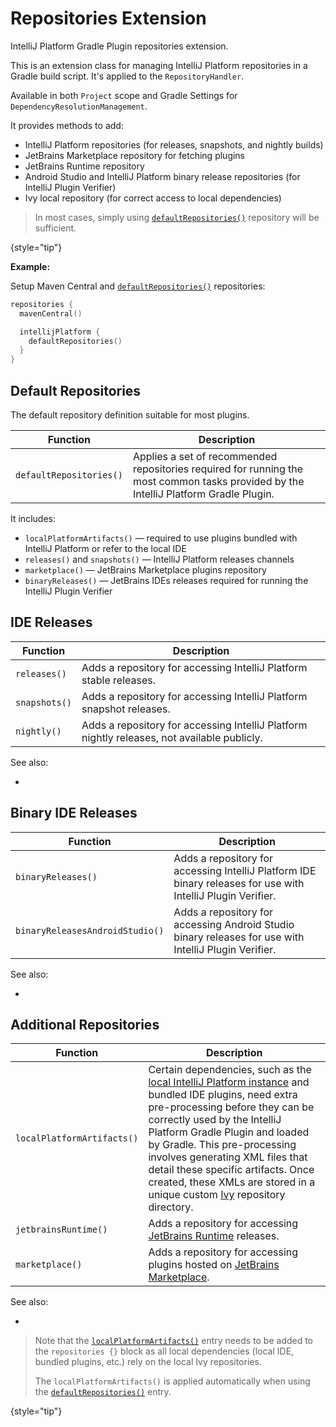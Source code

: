<!-- Copyright 2000-2024 JetBrains s.r.o. and contributors. Use of this source code is governed by the Apache 2.0 license. -->

# Repositories Extension

<link-summary>IntelliJ Platform Gradle Plugin repositories extension.</link-summary>

<include from="tools_intellij_platform_gradle_plugin.md" element-id="EAP_Status"/>

This is an extension class for managing IntelliJ Platform repositories in a Gradle build script.
It's applied to the `RepositoryHandler`.

Available in both `Project` scope and Gradle Settings for `DependencyResolutionManagement`.

It provides methods to add:

- IntelliJ Platform repositories (for releases, snapshots, and nightly builds)
- JetBrains Marketplace repository for fetching plugins
- JetBrains Runtime repository
- Android Studio and IntelliJ Platform binary release repositories (for IntelliJ Plugin Verifier)
- Ivy local repository (for correct access to local dependencies)

<snippet id="recommendedCallout">

> In most cases, simply using [`defaultRepositories()`](tools_intellij_platform_gradle_plugin_repositories_extension.md#default-repositories) repository will be sufficient.
>
{style="tip"}

**Example:**

Setup Maven Central and [`defaultRepositories()`](tools_intellij_platform_gradle_plugin_repositories_extension.md#default-repositories) repositories:

```kotlin
repositories {
  mavenCentral()

  intellijPlatform {
    defaultRepositories()
  }
}
```

</snippet>

## Default Repositories

The default repository definition suitable for most plugins.

| Function                | Description                                                                                                                           |
|-------------------------|---------------------------------------------------------------------------------------------------------------------------------------|
| `defaultRepositories()` | Applies a set of recommended repositories required for running the most common tasks provided by the IntelliJ Platform Gradle Plugin. |

It includes:
- `localPlatformArtifacts()` — required to use plugins bundled with IntelliJ Platform or refer to the local IDE
- `releases()` and `snapshots()` — IntelliJ Platform releases channels
- `marketplace()` — JetBrains Marketplace plugins repository
- `binaryReleases()` — JetBrains IDEs releases required for running the IntelliJ Plugin Verifier


## IDE Releases

| Function      | Description                                                                                 |
|---------------|---------------------------------------------------------------------------------------------|
| `releases()`  | Adds a repository for accessing IntelliJ Platform stable releases.                          |
| `snapshots()` | Adds a repository for accessing IntelliJ Platform snapshot releases.                        |
| `nightly()`   | Adds a repository for accessing IntelliJ Platform nightly releases, not available publicly. |

See also:
- [](intellij_artifacts.md)

## Binary IDE Releases

| Function                        | Description                                                                                                  |
|---------------------------------|--------------------------------------------------------------------------------------------------------------|
| `binaryReleases()`              | Adds a repository for accessing IntelliJ Platform IDE binary releases for use with IntelliJ Plugin Verifier. |
| `binaryReleasesAndroidStudio()` | Adds a repository for accessing Android Studio binary releases for use with IntelliJ Plugin Verifier.        |

See also:

- [](verifying_plugin_compatibility.md)

## Additional Repositories

| Function                   | Description                                                                                                                                                                                                                                                                                                                                                                                                                                                                                        |
|----------------------------|----------------------------------------------------------------------------------------------------------------------------------------------------------------------------------------------------------------------------------------------------------------------------------------------------------------------------------------------------------------------------------------------------------------------------------------------------------------------------------------------------|
| `localPlatformArtifacts()` | Certain dependencies, such as the [local IntelliJ Platform instance](tools_intellij_platform_gradle_plugin.md#dependenciesLocalPlatform) and bundled IDE plugins, need extra pre-processing before they can be correctly used by the IntelliJ Platform Gradle Plugin and loaded by Gradle. This pre-processing involves generating XML files that detail these specific artifacts. Once created, these XMLs are stored in a unique custom [Ivy](https://ant.apache.org/ivy/) repository directory. |
| `jetbrainsRuntime()`       | Adds a repository for accessing [JetBrains Runtime](ide_development_instance.md#using-a-jetbrains-runtime-for-the-development-instance) releases.                                                                                                                                                                                                                                                                                                                                                  |
| `marketplace()`            | Adds a repository for accessing plugins hosted on [JetBrains Marketplace](https://plugins.jetbrains.com).                                                                                                                                                                                                                                                                                                                                                                                          |

See also:

- [](plugin_dependencies.md)

<snippet id="localPlatformArtifacts_required">

> Note that the [`localPlatformArtifacts()`](tools_intellij_platform_gradle_plugin_repositories_extension.md#additional-repositories) entry needs to be added to the `repositories {}` block as all local dependencies (local IDE, bundled plugins, etc.) rely on the local Ivy repositories.
>
> The `localPlatformArtifacts()` is applied automatically when using the [`defaultRepositories()`](tools_intellij_platform_gradle_plugin_repositories_extension.md#default-repositories) entry.
>
{style="tip"}

</snippet>

<include from="snippets.md" element-id="missingContent"/>
